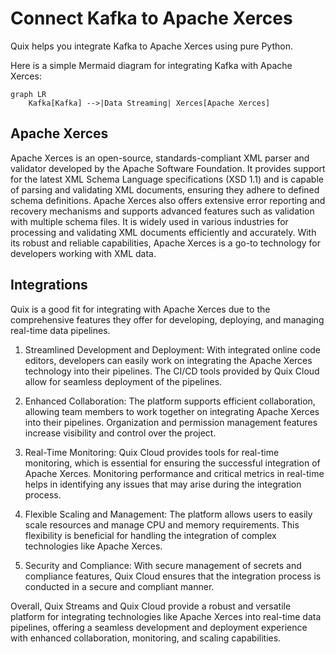 # Connect Kafka to Apache Xerces

Quix helps you integrate Kafka to Apache Xerces using pure Python.

Here is a simple Mermaid diagram for integrating Kafka with Apache Xerces:

```mermaid
graph LR
    Kafka[Kafka] -->|Data Streaming| Xerces[Apache Xerces]
```

## Apache Xerces

Apache Xerces is an open-source, standards-compliant XML parser and validator developed by the Apache Software Foundation. It provides support for the latest XML Schema Language specifications (XSD 1.1) and is capable of parsing and validating XML documents, ensuring they adhere to defined schema definitions. Apache Xerces also offers extensive error reporting and recovery mechanisms and supports advanced features such as validation with multiple schema files. It is widely used in various industries for processing and validating XML documents efficiently and accurately. With its robust and reliable capabilities, Apache Xerces is a go-to technology for developers working with XML data.

## Integrations

Quix is a good fit for integrating with Apache Xerces due to the comprehensive features they offer for developing, deploying, and managing real-time data pipelines. 

1. Streamlined Development and Deployment: With integrated online code editors, developers can easily work on integrating the Apache Xerces technology into their pipelines. The CI/CD tools provided by Quix Cloud allow for seamless deployment of the pipelines.

2. Enhanced Collaboration: The platform supports efficient collaboration, allowing team members to work together on integrating Apache Xerces into their pipelines. Organization and permission management features increase visibility and control over the project.

3. Real-Time Monitoring: Quix Cloud provides tools for real-time monitoring, which is essential for ensuring the successful integration of Apache Xerces. Monitoring performance and critical metrics in real-time helps in identifying any issues that may arise during the integration process.

4. Flexible Scaling and Management: The platform allows users to easily scale resources and manage CPU and memory requirements. This flexibility is beneficial for handling the integration of complex technologies like Apache Xerces.

5. Security and Compliance: With secure management of secrets and compliance features, Quix Cloud ensures that the integration process is conducted in a secure and compliant manner.

Overall, Quix Streams and Quix Cloud provide a robust and versatile platform for integrating technologies like Apache Xerces into real-time data pipelines, offering a seamless development and deployment experience with enhanced collaboration, monitoring, and scaling capabilities.

